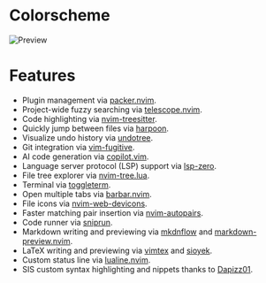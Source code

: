 # Colorscheme

![Preview](/../assets/preview.png?raw=true "Preview")

# Features

- Plugin management via [packer.nvim](https://github.com/wbthomason/packer.nvim).
- Project-wide fuzzy searching via [telescope.nvim](https://github.com/nvim-telescope/telescope.nvim).
- Code highlighting via [nvim-treesitter](https://github.com/nvim-treesitter/nvim-treesitter).
- Quickly jump between files via [harpoon](https://github.com/ThePrimeagen/harpoon).
- Visualize undo history via [undotree](https://github.com/mbbill/undotree).
- Git integration via [vim-fugitive](https://github.com/tpope/vim-fugitive).
- AI code generation via [copilot.vim](https://github.com/github/copilot.vim).
- Language server protocol (LSP) support via [lsp-zero](https://github.com/VonHeikemen/lsp-zero.nvim).
- File tree explorer via [nvim-tree.lua](https://github.com/nvim-tree/nvim-tree.lua).
- Terminal via [toggleterm](https://github.com/akinsho/toggleterm.nvim).
- Open multiple tabs via [barbar.nvim](https://github.com/romgrk/barbar.nvim).
- File icons via [nvim-web-devicons](https://github.com/nvim-tree/nvim-web-devicons).
- Faster matching pair insertion via [nvim-autopairs](https://github.com/windwp/nvim-autopairs).
- Code runner via [sniprun](https://github.com/michaelb/sniprun).
- Markdown writing and previewing via [mkdnflow](https://github.com/jakewvincent/mkdnflow.nvim) and [markdown-preview.nvim](https://github.com/iamcco/markdown-preview.nvim).
- LaTeX writing and previewing via [vimtex](https://github.com/lervag/vimtex#snippets-and-templates) and [sioyek](https://sioyek.info/).
- Custom status line via [lualine.nvim](https://github.com/nvim-lualine/lualine.nvim).
- SIS custom syntax highlighting and nippets thanks to [Dapizz01](https://github.com/Dapizz01/SISvim).
